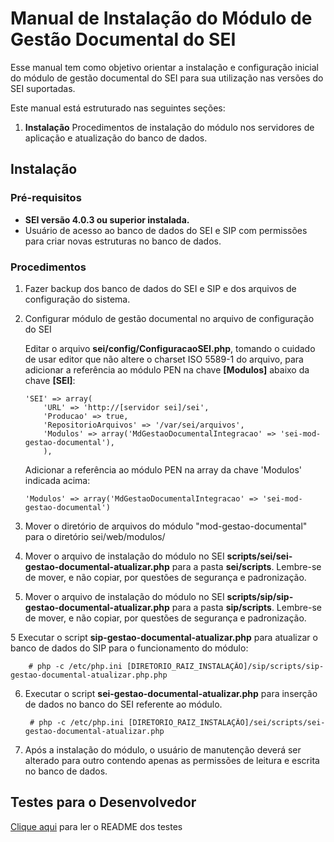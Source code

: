 
# Manual de Instalação do Módulo de Gestão Documental do SEI

Esse manual tem como objetivo orientar a instalação e configuração inicial do módulo de gestão documental do SEI para sua utilização nas versões do SEI suportadas.  

Este manual está estruturado nas seguintes seções:

 1. **Instalação**
Procedimentos de instalação do módulo nos servidores de aplicação e atualização do banco de dados.
 
## Instalação

### Pré-requisitos
 - **SEI versão 4.0.3 ou superior instalada.**
 - Usuário de acesso ao banco de dados do SEI e SIP com  permissões para criar novas estruturas no banco de dados.
  
### Procedimentos

1. Fazer backup dos banco de dados do SEI e SIP e dos arquivos de configuração do sistema.

2.  Configurar módulo de gestão documental no arquivo de configuração do SEI

    Editar o arquivo **sei/config/ConfiguracaoSEI.php**, tomando o cuidado de usar editor que não altere o charset ISO 5589-1 do arquivo, para adicionar a referência ao módulo PEN na chave **[Modulos]** abaixo da chave **[SEI]**:    

        'SEI' => array(
            'URL' => 'http://[servidor sei]/sei',
            'Producao' => true,
            'RepositorioArquivos' => '/var/sei/arquivos',
            'Modulos' => array('MdGestaoDocumentalIntegracao' => 'sei-mod-gestao-documental'),
            ),

    Adicionar a referência ao módulo PEN na array da chave 'Modulos' indicada acima:
            
        'Modulos' => array('MdGestaoDocumentalIntegracao' => 'sei-mod-gestao-documental')

3.  Mover o diretório de arquivos do módulo "mod-gestao-documental" para o diretório sei/web/modulos/

3. Mover o arquivo de instalação do módulo no SEI **scripts/sei/sei-gestao-documental-atualizar.php** para a pasta **sei/scripts**. Lembre-se de mover, e não copiar, por questões de segurança e padronização.

4. Mover o arquivo de instalação do módulo no SEI **scripts/sip/sip-gestao-documental-atualizar.php** para a pasta **sip/scripts**. Lembre-se de mover, e não copiar, por questões de segurança e padronização.

5 Executar o script **sip-gestao-documental-atualizar.php** para atualizar o banco de dados do SIP para o funcionamento do módulo:

        # php -c /etc/php.ini [DIRETORIO_RAIZ_INSTALAÇÃO]/sip/scripts/sip-gestao-documental-atualizar.php.php

6. Executar o script **sei-gestao-documental-atualizar.php** para inserção de dados no banco do SEI referente ao módulo.

        # php -c /etc/php.ini [DIRETORIO_RAIZ_INSTALAÇÃO]/sei/scripts/sei-gestao-documental-atualizar.php

7. Após a instalação do módulo, o usuário de manutenção deverá ser alterado para outro contendo apenas as permissões de leitura e escrita no banco de dados.

## Testes para o Desenvolvedor

[Clique aqui](codigo-fonte/testes/README.md) para ler o README dos testes
